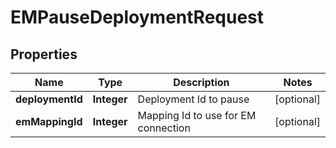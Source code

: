

# EMPauseDeploymentRequest


## Properties

| Name | Type | Description | Notes |
|------------ | ------------- | ------------- | -------------|
|**deploymentId** | **Integer** | Deployment Id to pause |  [optional] |
|**emMappingId** | **Integer** | Mapping Id to use for EM connection |  [optional] |



